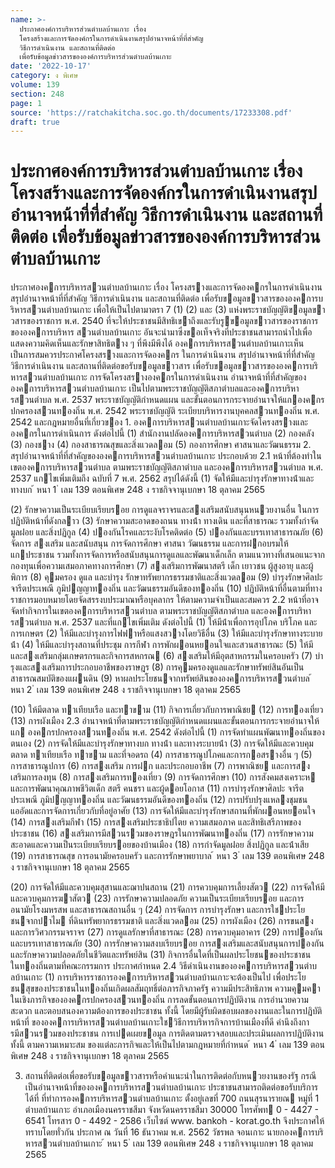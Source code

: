 ```yaml
---
name: >-
  ประกาศองค์การบริหารส่วนตำบลบ้านเกาะ เรื่อง
  โครงสร้างและการจัดองค์กรในการดำเนินงานสรุปอำนาจหน้าที่ที่สำคัญ
  วิธีการดำเนินงาน และสถานที่ติดต่อ
  เพื่อรับข้อมูลข่าวสารขององค์การบริหารส่วนตำบลบ้านเกาะ
date: '2022-10-17'
category: ง พิเศษ
volume: 139
section: 248
page: 1
source: 'https://ratchakitcha.soc.go.th/documents/17233308.pdf'
draft: true
---
```


# ประกาศองค์การบริหารส่วนตำบลบ้านเกาะ เรื่อง โครงสร้างและการจัดองค์กรในการดำเนินงานสรุปอำนาจหน้าที่ที่สำคัญ วิธีการดำเนินงาน และสถานที่ติดต่อ เพื่อรับข้อมูลข่าวสารขององค์การบริหารส่วนตำบลบ้านเกาะ

ประกาศองคการบริหารสวนตําบลบ้านเกาะ เรื่อง โครงสรางและการจัดองคกรในการดําเนินงาน สรุปอํานาจหน้าที่ที่สําคัญ วิธีการดําเนินงาน และสถานที่ติดต่อ เพื่อรับขอมูลขาวสารขององคการบริหารสวนตําบลบ้านเกาะ เพื่อให้เป็นไปตามาตรา 7 (1) (2) และ (3) แห่งพระราชบัญญัติขอมูลขาวสารของราชการ พ.ศ. 2540 ที่จะให้ประชาชนมีสิทธิเขาถึงและรับรูขอมูลขาวสารของราชการขององคการบริหาร สวนตําบลบ้านเกาะ อันจะนํามาซึ่งขอเท็จจริงที่ประชาชนสามารถนําไปเพื่อแสดงความคิดเห็นและรักษาสิทธิตาง ๆ ที่พึงมีพึงได้ องคการบริหารสวนตําบลบ้านเกาะเห็นเป็นการสมควรประกาศโครงสรางและการจัดองคกร ในการดําเนินงาน สรุปอํานาจหน้าที่ที่สําคัญ วิธีการดําเนินงาน และสถานที่ติดต่อขอรับขอมูลขาวสาร เพื่อรับขอมูลขาวสารขององคการบริหารสวนตําบลบ้านเกาะ การจัดโครงสรางองคกรในการดําเนินงาน อํานาจหน้าที่ที่สําคัญขององคการบริหารสวนตําบลบ้านเกาะ เป็นไปตามพระราชบัญญัติสภาตําบลและองคการบริหารสวนตําบล พ.ศ. 2537 พระราชบัญญัติกําหนดแผน และขั้นตอนการกระจายอํานาจให้แกองคกรปกครองสวนทองถิ่น พ.ศ. 2542 พระราชบัญญัติ ระเบียบบริหารงานบุคคลสวนทองถิ่น พ.ศ. 2542 และกฎหมายอื่นที่เกี่ยวของ 1. องคการบริหารสวนตําบลบ้านเกาะจัดโครงสรางและองคกรในการดําเนินการ ดังต่อไปนี้ (1) สํานักงานปลัดองคการบริหารสวนตําบล (2) กองคลัง (3) กองชาง (4) กองสาธารณสุขและสิ่งแวดลอม (5) กองการศึกษา ศาสนาและวัฒนธรรม 2. สรุปอํานาจหน้าที่ที่สําคัญขององคการบริหารสวนตําบลบ้านเกาะ ประกอบด้วย 2.1 หน้าที่ต้องทําในเขตองคการบริหารสวนตําบล ตามพระราชบัญญัติสภาตําบล และองคการบริหารสวนตําบล พ.ศ. 2537 แกไขเพิ่มเติมถึง ฉบับที่ 7 พ.ศ. 2562 สรุปได้ดังนี้ (1) จัดให้มีและบํารุงรักษาทางน้ําและทางบก ้ หนา 1 ่ เลม 139 ตอนพิเศษ 248 ง ราชกิจจานุเบกษา 18 ตุลาคม 2565

(2) รักษาความเป็นระเบียบเรียบรอย การดูแลจราจรและสงเสริมสนับสนุนหนวยงานอื่น ในการปฏิบัติหน้าที่ดังกลาว (3) รักษาความสะอาดของถนน ทางน้ํา ทางเดิน และที่สาธารณะ รวมทั้งกําจัดมูลฝอย และสิ่งปฏิกูล (4) ปองกันโรคและระงับโรคติดต่อ (5) ปองกันและบรรเทาสาธารณภัย (6) จัดการ สงเสริม และสนับสนุน การจัดการศึกษา ศาสนา วัฒนธรรม และการฝกอบรมให้แกประชาชน รวมทั้งการจัดการหรือสนับสนุนการดูแลและพัฒนาเด็กเล็ก ตามแนวทางที่เสนอแนะจากกองทุนเพื่อความเสมอภาคทางการศึกษา (7) สงเสริมการพัฒนาสตรี เด็ก เยาวชน ผู้สูงอายุ และผู้พิการ (8) คุมครอง ดูแล และบํารุง รักษาทรัพยากรธรรมชาติและสิ่งแวดลอม (9) บํารุงรักษาศิลปะ จารีตประเพณี ภูมิปญญาทองถิ่น และวัฒนธรรมอันดีของทองถิ่น (10) ปฏิบัติหน้าที่อื่นตามที่ทางราชการมอบหมายโดยจัดสรรงบประมาณหรือบุคลากร ให้ตามความจําเป็นและสมควร 2.2 หน้าที่อาจจัดทํากิจการในเขตองคการบริหารสวนตําบล ตามพระราชบัญญัติสภาตําบล และองคการบริหารสวนตําบล พ.ศ. 2537 และที่แกไขเพิ่มเติม ดังต่อไปนี้ (1) ให้มีน้ําเพื่อการอุปโภค บริโภค และการเกษตร (2) ให้มีและบํารุงการไฟฟาหรือแสงสวางโดยวิธีอื่น (3) ให้มีและบํารุงรักษาทางระบายน้ํา (4) ให้มีและบํารุงสถานที่ประชุม การกีฬา การพักผอนหยอนใจและสวนสาธารณะ (5) ให้มีและสงเสริมกลุ่มเกษตรกรและกิจการสหกรณ (6) สงเสริมให้มีอุตสาหกรรมในครอบครัว (7) บํารุงและสงเสริมการประกอบอาชีพของราษฎร (8) การคุมครองดูแลและรักษาทรัพย์สินอันเป็นสาธารณสมบัติของแผนดิน (9) หาผลประโยชนจากทรัพย์สินขององคการบริหารสวนตําบล ้ หนา 2 ่ เลม 139 ตอนพิเศษ 248 ง ราชกิจจานุเบกษา 18 ตุลาคม 2565

(10) ให้มีตลาด ทาเทียบเรือ และทาขาม (11) กิจการเกี่ยวกับการพาณิชย (12) การทองเที่ยว (13) การผังเมือง 2.3 อํานาจหน้าที่ตามพระราชบัญญัติกําหนดแผนและขั้นตอนการกระจายอํานาจให้แก องคกรปกครองสวนทองถิ่น พ.ศ. 2542 ดังต่อไปนี้ (1) การจัดทําแผนพัฒนาทองถิ่นของตนเอง (2) การจัดให้มีและบํารุงรักษาทางบก ทางน้ํา และทางระบายน้ํา (3) การจัดให้มีและควบคุมตลาด ทาเทียบเรือ ทาขาม และที่จอดรถ (4) การสาธารณูปโภคและการกอสรางอื่น ๆ (5) การสาธารณูปการ (6) การสงเสริม การฝก และประกอบอาชีพ (7) การพาณิชย และการสงเสริมการลงทุน (8) การสงเสริมการทองเที่ยว (9) การจัดการศึกษา (10) การสังคมสงเคราะห และการพัฒนาคุณภาพชีวิตเด็ก สตรี คนชรา และผู้ดอยโอกาส (11) การบํารุงรักษาศิลปะ จารีตประเพณี ภูมิปญญาทองถิ่น และวัฒนธรรมอันดีของทองถิ่น (12) การปรับปรุงแหลงชุมชนแออัดและการจัดการเกี่ยวกับที่อยู่อาศัย (13) การจัดให้มีและบํารุงรักษาสถานที่พักผอนหยอนใจ (14) การสงเสริมกีฬา (15) การสงเสริมประชาธิปไตย ความเสมอภาค และสิทธิเสรีภาพของประชาชน (16) สงเสริมการมีสวนรวมของราษฎรในการพัฒนาทองถิ่น (17) การรักษาความสะอาดและความเป็นระเบียบเรียบรอยของบ้านเมือง (18) การกําจัดมูลฝอย สิ่งปฏิกูล และน้ําเสีย (19) การสาธารณสุข การอนามัยครอบครัว และการรักษาพยาบาล ้ หนา 3 ่ เลม 139 ตอนพิเศษ 248 ง ราชกิจจานุเบกษา 18 ตุลาคม 2565

(20) การจัดให้มีและควบคุมสุสานและฌาปนสถาน (21) การควบคุมการเลี้ยงสัตว (22) การจัดให้มีและควบคุมการฆาสัตว (23) การรักษาความปลอดภัย ความเป็นระเบียบเรียบรอย และการอนามัยโรงมหรสพ และสาธารณสถานอื่น ๆ (24) การจัดการ การบํารุงรักษา และการใชประโยชนจากปาไม ที่ดินทรัพยากรธรรมชาติ และสิ่งแวดลอม (25) การผังเมือง (26) การขนสงและการวิศวกรรมจราจร (27) การดูแลรักษาที่สาธารณะ (28) การควบคุมอาคาร (29) การปองกันและบรรเทาสาธารณภัย (30) การรักษาความสงบเรียบรอย การสงเสริมและสนับสนุนการปองกัน และรักษาความปลอดภัยในชีวิตและทรัพย์สิน (31) กิจการอื่นใดที่เป็นผลประโยชนของประชาชนในทองถิ่นตามที่คณะกรรมการ ประกาศกําหนด 2.4 วิธีดําเนินงานขององคการบริหารสวนตําบลบ้านเกาะ (1) การบริหารราชการองคการบริหารสวนตําบลบ้านเกาะจะต้องเป็นไป เพื่อประโยชนสุขของประชาชนในทองถิ่นเกิดผลสัมฤทธิ์ต่อภารกิจภาครัฐ ความมีประสิทธิภาพ ความคุมคา ในเชิงภารกิจขององคกรปกครองสวนทองถิ่น การลดขั้นตอนการปฏิบัติงาน การอํานวยความสะดวก และตอบสนองความต้องการของประชาชน ทั้งนี้ โดยมีผู้รับผิดชอบผลของงานและในการปฏิบัติหน้าที่ ขององคการบริหารสวนตําบลบ้านเกาะใชวิธีการบริหารกิจการบ้านเมืองที่ดี คํานึงถึงการมีสวนรวมของประชาชน การเปดเผยขอมูล การติดตามตรวจสอบและประเมินผลการปฏิบัติงาน ทั้งนี้ ตามความเหมาะสม ของแต่ละภารกิจและให้เป็นไปตามกฎหมายที่กําหนด ้ หนา 4 ่ เลม 139 ตอนพิเศษ 248 ง ราชกิจจานุเบกษา 18 ตุลาคม 2565

3. สถานที่ติดต่อเพื่อขอรับขอมูลขาวสารหรือคําแนะนําในการติดต่อกับหนวยงานของรัฐ กรณีเป็นอํานาจหน้าที่ขององคการบริหารสวนตําบลบ้านเกาะ ประชาชนสามารถติดต่อขอรับบริการได้ที่ ที่ทําการองคการบริหารสวนตําบลบ้านเกาะ ตั้งอยู่เลขที่ 700 ถนนสุรนารายณ หมู่ที่ 1 ตําบลบ้านเกาะ อําเภอเมืองนครราชสีมา จังหวัดนครราชสีมา 30000 โทรศัพท 0 - 4427 - 6541 โทรสาร 0 - 4492 - 2586 เว็บไซต์ www. bankoh - korat.go.th จึงประกาศให้ทราบโดยทั่วกัน ประกาศ ณ วันที่ 16 ธันวาคม พ.ศ. 2562 วัชรพล จอนเกาะ นายกองคการบริหารสวนตําบลบ้านเกาะ ้ หนา 5 ่ เลม 139 ตอนพิเศษ 248 ง ราชกิจจานุเบกษา 18 ตุลาคม 2565
